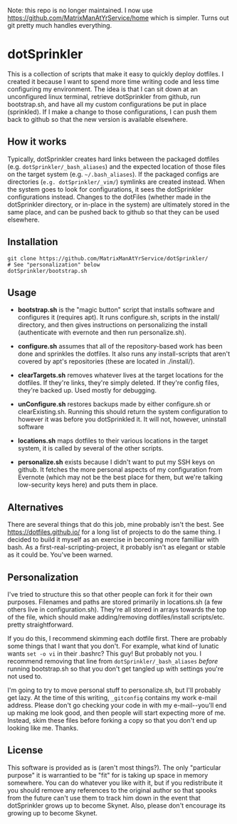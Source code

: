 Note: this repo is no longer maintained.  I now use https://github.com/MatrixManAtYrService/home which is simpler.  Turns out git pretty much handles everything.

dotSprinkler
===============

This is a collection of scripts that make it easy to quickly deploy dotfiles.  I created it because I want to spend more time writing code and less time configuring my environment.  The idea is that I can sit down at an unconfigured linux terminal, retrieve dotSprinkler from github, run bootstrap.sh, and have all my custom configurations be put in place (sprinkled).  If I make a change to those configurations, I can push them back to github so that the new version is available elsewhere.

How it works
-------------------

Typically, dotSprinkler creates hard links between the packaged dotfiles (e.g. `dotSprinkler/_bash_aliases`) and the expected location of those files on the target system (e.g. `~/.bash_aliases`).  If the packaged configs are directories (`e.g. dotSprinkler/_vim/`) symlinks are created instead.  When the system goes to look for configurations, it sees the dotSprinkler configurations instead.  Changes to the dotFiles (whether made in the dotSprinkler directory, or in-place in the system) are ultimately stored in the same place, and can be pushed back to github so that they can be used elsewhere.

Installation
-----------

    git clone https://github.com/MatrixManAtYrService/dotSprinkler/
    # See "personalization" below
    dotSprinkler/bootstrap.sh
    
Usage
-----

- **bootstrap.sh** is the "magic button" script that installs software and configures it (requires apt).  It runs configure.sh, scripts in the install/ directory, and then gives instructions on personalizing the install (authenticate with evernote and then run personalize.sh).

- **configure.sh** assumes that all of the repository-based work has been done and sprinkles the dotfiles.  It also runs any install-scripts that aren't covered by apt's repositories (these are located in ./install/).

- **clearTargets.sh** removes whatever lives at the target locations for the dotfiles.  If they're links, they're simply deleted.  If they're config files, they're backed up.  Used mostly for debugging.

- **unConfigure.sh** restores backups made by either configure.sh or clearExisting.sh.  Running this should return the system configuration to however it was before you dotSprinkled it.  It will not, however, uninstall software

- **locations.sh** maps dotfiles to their various locations in the target system, it is called by several of the other scripts.

- **personalize.sh** exists because I didn't want to put my SSH keys on github.  It fetches the more personal aspects of my configuration from Evernote (which may not be the best place for them, but we're talking low-security keys here) and puts them in place.

Alternatives
------------

There are several things that do this job, mine probably isn't the best.  See https://dotfiles.github.io/ for a long list of projects to do the same thing.  I decided to build it myself as an exercise in becoming more familliar with bash.  As a first-real-scripting-project, it probably isn't as elegant or stable as it could be.  You've been warned.

Personalization
---------------

I've tried to structure this so that other people can fork it for their own purposes.  Filenames and paths are stored primarily in locations.sh (a few others live in configuration.sh).  They're all stored in arrays towards the top of the file, which should make adding/removing dotfiles/install scripts/etc. pretty straightforward.

If you do this, I recommend skimming each dotfile first.  There are probably some things that I want that you don't.  For example, what kind of lunatic wants `set -o vi` in their .bashrc?  This guy!  But probably not you.  I recommend removing that line from `dotSprinkler/_bash_aliases` *before* running bootstrap.sh so that you don't get tangled up with settings you're not used to.

I'm going to try to move personal stuff to personalize.sh, but I'll probably get lazy.  At the time of this writing, `_gitconfig` contains my work e-mail address.  Please don't go checking your code in with my e-mail--you'll end up making me look good, and then people will start expecting more of me.  Instead, skim these files before forking a copy so that you don't end up looking like me.  Thanks.


License
-------

This software is provided as is (aren't most things?).  The only "particular purpose" it is warrantied to be "fit" for is taking up space in memory somewhere.  You can do whatever you like with it, but if you redistribute it you should remove any references to the original author so that spooks from the future can't use them to track him down in the event that dotSprinkler grows up to become Skynet.  Also, please don't encourage its growing up to become Skynet.

